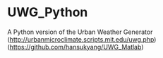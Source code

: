 # UWG_Python
A Python version of the Urban Weather Generator (http://urbanmicroclimate.scripts.mit.edu/uwg.php) (https://github.com/hansukyang/UWG_Matlab)
